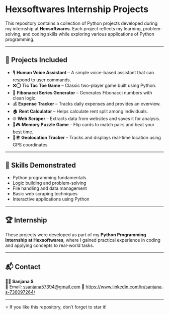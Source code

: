 # Hexsoftwares Internship Projects

This repository contains a collection of Python projects developed during my internship at **Hexsoftwares**. Each project reflects my learning, problem-solving, and coding skills while exploring various applications of Python programming.

---

## 📂 Projects Included

- 🎙️ **Human Voice Assistant** – A simple voice-based assistant that can respond to user commands.  
- ❌⭕ **Tic Tac Toe Game** – Classic two-player game built using Python.  
- 🔢 **Fibonacci Series Generator** – Generates Fibonacci numbers with clean logic.  
- 💰 **Expense Tracker** – Tracks daily expenses and provides an overview.  
- 🏠 **Rent Calculator** – Helps calculate rent split among individuals.  
- 🌐 **Web Scraper** – Extracts data from websites and saves it for analysis.
- 🧠🎮 **Memory Puzzle Game** – Flip cards to match pairs and beat your best time.
- 📍🌍 **Geolocation Tracker** – Tracks and displays real-time location using GPS coordinates
---

## 🚀 Skills Demonstrated
- Python programming fundamentals  
- Logic building and problem-solving  
- File handling and data management  
- Basic web scraping techniques  
- Interactive applications using Python  

---

## 🏆 Internship
These projects were developed as part of my **Python Programming Internship at Hexsoftwares**, where I gained practical experience in coding and applying concepts to real-world tasks.

---

## 📬 Contact
👩‍💻 **Sanjana S**  
📧 Email: ssanjana57394@gmail.com
🔗 https://www.linkedin.com/in/sanjana-s-736097264/

---
⭐ If you like this repository, don’t forget to star it!
